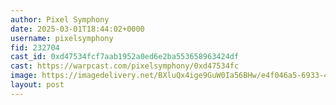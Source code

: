 ```yaml
---
author: Pixel Symphony
date: 2025-03-01T18:44:02+0000
username: pixelsymphony
fid: 232704
cast_id: 0xd47534fcf7aab1952a0ed6e2ba553658963424df
cast: https://warpcast.com/pixelsymphony/0xd47534fc
image: https://imagedelivery.net/BXluQx4ige9GuW0Ia56BHw/e4f046a5-6933-4edd-4544-ccb2c79e1b00/original
layout: post
---
```

  

<img src='https://imagedelivery.net/BXluQx4ige9GuW0Ia56BHw/e4f046a5-6933-4edd-4544-ccb2c79e1b00/original' alt='' referrerpolicy='no-referrer'/>